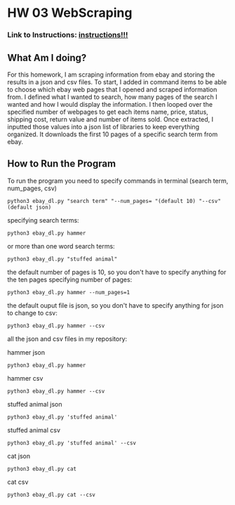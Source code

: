 # HW 03 WebScraping
### Link to Instructions: [**instructions!!!** ](https://github.com/mikeizbicki/cmc-csci040/tree/2021fall/hw_03)

## What Am I doing?
For this homework, I am scraping information from ebay and storing the results in a json and csv files.
To start, I added in command items to be able to choose which ebay web pages that I opened and scraped information from. I defined what I wanted to search, how many pages of the search I wanted and how I would display the information. I then looped over the specified number of webpages to get each items name, price, status, shipping cost, return value and number of items sold. Once extracted, I inputted those values into a json list of libraries to keep everything organized. It downloads the first 10 pages of a specific search term from ebay.

## How to Run the Program
To run the program you need to specify commands in terminal (search term, num_pages, csv)
``` 
python3 ebay_dl.py "search term" "--num_pages= "(default 10) "--csv" (default json)
```

specifying search terms:
``` 
python3 ebay_dl.py hammer 
```
or more than one word search terms:
``` 
python3 ebay_dl.py "stuffed animal" 
```

the default number of pages is 10, so you don't have to specify anything for the ten pages
specifying number of pages: 
```
python3 ebay_dl.py hammer --num_pages=1
```

the default ouput file is json, so you don't have to specify anything for json
to change to csv: 
``` 
python3 ebay_dl.py hammer --csv
```

all the json and csv files in my repository:

hammer json 
``` 
python3 ebay_dl.py hammer
```

hammer csv
``` 
python3 ebay_dl.py hammer --csv
```

stuffed animal json
``` 
python3 ebay_dl.py 'stuffed animal' 
```

stuffed animal csv
``` 
python3 ebay_dl.py 'stuffed animal' --csv
```

cat json
``` 
python3 ebay_dl.py cat
```

cat csv
``` 
python3 ebay_dl.py cat --csv 
```
